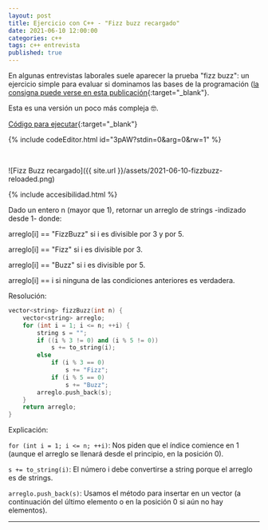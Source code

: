```yaml
---
layout: post
title: Ejercicio con C++ - "Fizz buzz recargado"
date: 2021-06-10 12:00:00
categories: c++
tags: c++ entrevista
published: true
---
```


En algunas entrevistas laborales suele aparecer la prueba "fizz buzz": un ejercicio simple para evaluar si dominamos las bases de la programación ([la consigna puede verse en esta publicación](https://cafecito.app/programaciondesde0/post/la-prueba-fizz-buzz-en-entrevistas-laborales-4LY78HxCV){:target="_blank"}.

Esta es una versión un poco más compleja 🤓.

[Código para ejecutar](https://jdoodle.com/a/3pAW){:target="_blank"}

{% include codeEditor.html id="3pAW?stdin=0&arg=0&rw=1" %}

<br />


![Fizz Buzz recargado]({{ site.url }}/assets/2021-06-10-fizzbuzz-reloaded.png)


{% include accesibilidad.html %}

Dado un entero n (mayor que 1), retornar un arreglo de strings -indizado desde 1- donde:

arreglo[i] == "FizzBuzz" si i es divisible por 3 y por 5.

arreglo[i] == "Fizz" si i es divisible por 3.

arreglo[i] == "Buzz" si i es divisible por 5.

arreglo[i] == i si ninguna de las condiciones anteriores es verdadera.

Resolución:

```cpp
vector<string> fizzBuzz(int n) {
    vector<string> arreglo;
    for (int i = 1; i <= n; ++i) {
        string s = "";
        if ((i % 3 != 0) and (i % 5 != 0))
            s += to_string(i);
        else
            if (i % 3 == 0)
                s += "Fizz";
            if (i % 5 == 0)
                s += "Buzz";
        arreglo.push_back(s);
    }
    return arreglo;
}
```

Explicación:

`for (int i = 1; i <= n; ++i)`: Nos piden que el índice comience en 1 (aunque el arreglo se llenará desde el principio, en la posición 0).

`s += to_string(i)`: El número i debe convertirse a string porque el arreglo es de strings.

`arreglo.push_back(s)`: Usamos el método para insertar en un vector (a continuación del último elemento o en la posición 0 si aún no hay elementos).</pre>

</div></details>
<hr />
